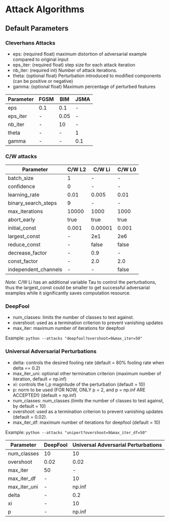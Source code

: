 # Attack Algorithms

## Default Parameters

### Cleverhans Attacks
 
* eps: (required float) maximum distortion of adversarial example compared to original input
* eps_iter: (required float) step size for each attack iteration
* nb_iter: (required int) Number of attack iterations.
* theta: (optional float) Perturbation introduced to modified components (can be positive or negative)
* gamma: (optional float) Maximum percentage of perturbed features

|  Parameter |  FGSM   |  BIM   | JSMA |
|------------|---------|--------|------|
|    eps     |  0.1    |   0.1  |- |
|  eps_iter  |   -   |   0.05 |  - |
|  nb_iter   |   -   |  10    |  - |
|   theta    |   -   |   -  | 1    |
|   gamma    |   -   |   -  | 0.1  |


### C/W attacks
|       Parameter       | C/W L2   |  C/W Li   | C/W L0 |
|-----------------------|----------|-----------|--------|
| batch_size            |   1    |    -    |   -  |
| confidence            |  0    |    -    |   -  |
| learning_rate         |  0.01    |    0.005    |   0.01  |
| binary_search_steps   |   9    |    -    |   -  |
| max_iterations        |   10000    |    1000    |   1000  |
| abort_early           |   true    |    true    |   true|
| initial_const         |   0.001    |    0.00001    |   0.001  |
| largest_const         |   -    |    2e1    |   2e6  |
| reduce_const          |   -    |    false    |   false  |
| decrease_factor       |   -    |    0.9    |   -  |
| const_factor          |   -    |    2.0    |   2.0  |
| independent_channels  |   -    |    -    |   false  |

*Note*: C/W Li has an additional variable Tau to control the perturbations, thus the largest_const could be smaller to get successful adversarial examples while it significantly saves computation resource.

### DeepFool

* num_classes: limits the number of classes to test against.
* overshoot: used as a termination criterion to prevent vanishing updates 
* max_iter: maximum number of iterations for deepfool

Example: `python --attacks "deepfool?overshoot=9&max_iter=50"`

### Universal Adversarial Perturbations

* delta: controls the desired fooling rate (default = 80% fooling rate when delta == 0.2)
* max_iter_uni: optional other termination criterion (maximum number of iteration, default = np.inf)
* xi: controls the l_p magnitude of the perturbation (default = 10)
* p: norm to be used (FOR NOW, ONLY p = 2, and p = np.inf ARE ACCEPTED!) (default = np.inf)
* num_classes: num_classes (limits the number of classes to test against, by default = 10)
* overshoot: used as a termination criterion to prevent vanishing updates (default = 0.02).
* max_iter_df: maximum number of iterations for deepfool (default = 10)

Example: `python --attacks "unipert?overshoot=9&max_iter_df=50"`

|       Parameter       |  DeepFool   |  Universal Adversarial Perturbations |
|-----------------------|-------------|--------------------------------------|
|    num_classes        |  10         |             10                       |
|    overshoot          |  0.02       |             0.02                     |
|    max_iter           |  50         |             -                        |
|    max_iter_df        |  -          |             10                       |
|    max_iter_uni       |  -          |             np.inf                   |
|    delta              |  -          |             0.2                      |
|    xi                 |  -          |             10                       |
|    p                  |  -          |             np.inf                   |


